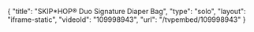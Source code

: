 {
    "title": "SKIP*HOP&reg; Duo Signature Diaper Bag",
    "type": "solo",
    "layout": "iframe-static",
    "videoId": "109998943",
    "url": "\/tvpembed\/109998943"
}